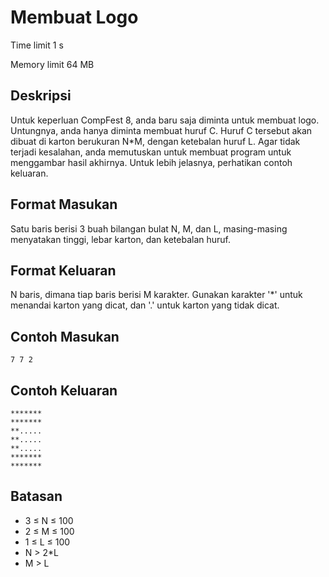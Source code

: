 # Membuat Logo

Time limit 1 s

Memory limit 64 MB

## Deskripsi

Untuk keperluan CompFest 8, anda baru saja diminta untuk membuat logo. Untungnya, anda hanya diminta membuat huruf C. Huruf C tersebut akan dibuat di karton berukuran N*M, dengan ketebalan huruf L. Agar tidak terjadi kesalahan, anda memutuskan untuk membuat program untuk menggambar hasil akhirnya. Untuk lebih jelasnya, perhatikan contoh keluaran.

## Format Masukan

Satu baris berisi 3 buah bilangan bulat N, M, dan L, masing-masing menyatakan tinggi, lebar karton, dan ketebalan huruf.

## Format Keluaran

N baris, dimana tiap baris berisi M karakter. Gunakan karakter '*' untuk menandai karton yang dicat, dan '.' untuk karton yang tidak dicat.

## Contoh Masukan

    7 7 2

## Contoh Keluaran

    *******
    *******
    **.....
    **.....
    **.....
    *******
    *******

## Batasan

- 3 ≤ N ≤ 100
- 2 ≤ M ≤ 100
- 1 ≤ L ≤ 100
- N > 2*L
- M > L
